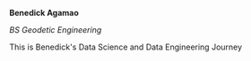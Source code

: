 **Benedick Agamao**

*BS Geodetic Engineering*

This is Benedick's Data Science and Data Engineering Journey

